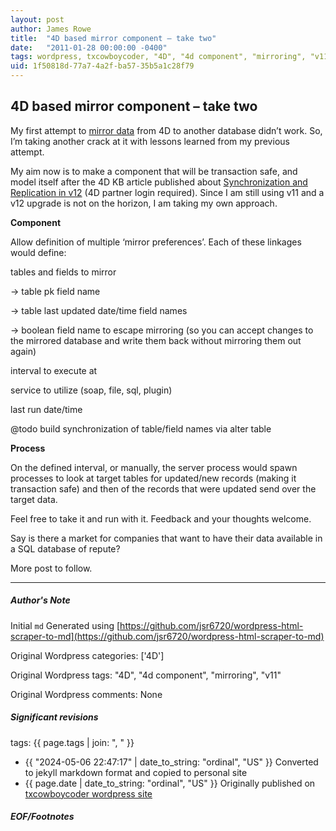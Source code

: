 ```yaml
---
layout: post
author: James Rowe
title:  "4D based mirror component – take two"
date:   "2011-01-28 00:00:00 -0400"
tags: wordpress, txcowboycoder, "4D", "4d component", "mirroring", "v11"
uid: 1f50818d-77a7-4a2f-ba57-35b5a1c28f79
---
```



## 4D based mirror component – take two


My first attempt to [mirror data](https://txcowboycoder.wordpress.com/2010/10/20/mirroring-data-to-another-database/) from 4D to another database didn’t work. So, I’m taking another crack at it with lessons learned from my previous attempt.


My aim now is to make a component that will be transaction safe, and model itself after the 4D KB article published about [Synchronization and Replication in v12](http://kb.4d.com/search/assetid=76224) (4D partner login required). Since I am still using v11 and a v12 upgrade is not on the horizon, I am taking my own approach.


**Component**


Allow definition of multiple ‘mirror preferences’. Each of these linkages would define:


tables and fields to mirror  

 -> table pk field name  

 -> table last updated date/time field names  

 -> boolean field name to escape mirroring (so you can accept changes to the mirrored database and write them back without mirroring them out again)  

 interval to execute at  

 service to utilize (soap, file, sql, plugin)  

 last run date/time


@todo build synchronization of table/field names via alter table


**Process**


On the defined interval, or manually, the server process would spawn processes to look at target tables for updated/new records (making it transaction safe) and then of the records that were updated send over the target data.


Feel free to take it and run with it. Feedback and your thoughts welcome. 


Say is there a market for companies that want to have their data available in a SQL database of repute?


More post to follow.




---

##### Author's Note

Initial `md` Generated using [https://github.com/jsr6720/wordpress-html-scraper-to-md](https://github.com/jsr6720/wordpress-html-scraper-to-md)

Original Wordpress categories: ['4D']

Original Wordpress tags: "4D", "4d component", "mirroring", "v11"

Original Wordpress comments: None

##### Significant revisions

tags: {{ page.tags | join: ", " }} <!-- todo move this somewhere -->

- {{ "2024-05-06 22:47:17" | date_to_string: "ordinal", "US" }} Converted to jekyll markdown format and copied to personal site
- {{ page.date | date_to_string: "ordinal", "US" }} Originally published on [txcowboycoder wordpress site](https://txcowboycoder.wordpress.com/2011/01/28/4d-based-mirror-component-take-two/)

##### EOF/Footnotes


